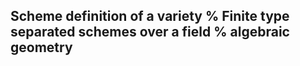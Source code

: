 Scheme definition of a variety
%
Finite type separated schemes over a field
%
algebraic geometry
---

